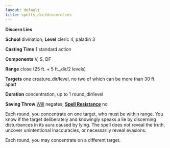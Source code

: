 ```yaml
---
layout: default
title: spells_dir/discernLies
---
```

 **Discern Lies**

**School** divination; **Level** cleric 4, paladin 3

**Casting Time** 1 standard action

**Components** V, S, DF

**Range** close (25 ft. + 5 ft._dir/2 levels)

**Targets** one creature_dir/level, no two of which can be more than 30 ft. apart

**Duration** concentration, up to 1 round_dir/level

**Saving Throw** [Will](../combat#_will) negates; **[Spell Resistance](../glossary#_spell-resistance)** no

Each round, you concentrate on one target, who must be within range. You know if the target deliberately and knowingly speaks a lie by discerning disturbances in its aura caused by lying. The spell does not reveal the truth, uncover unintentional inaccuracies, or necessarily reveal evasions.

Each round, you may concentrate on a different target.

